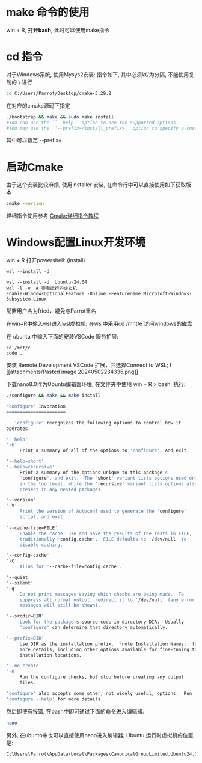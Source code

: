 # make 命令的使用
win + R, **打开bash**, 此时可以使用make指令

# cd 指令
对于Windows系统, 使用Mysys2安装: 
指令如下, 其中必须以/为分隔, 不能使用复制的 \ 进行
```bash
cd C:/Users/Parrot/Desktop/cmake-3.29.2
```

在对应的cmake源码下指定
```Bash
./bootstrap && make && sudo make install
#You can use the ``--help`` option to see the supported options.
#You may use the ``--prefix=<install_prefix>`` option to specify a custom
```
其中可以指定 --prefix=

# 启动Cmake
由于这个安装比较麻烦, 使用installer 安装, 在命令行中可以直接使用如下获取版本
 ```cmd
cmake -version
```

详细指令使用参考 [Cmake详细指令教程](https://blog.csdn.net/weixin_43717839/article/details/128032486 )


# Windows配置Linux开发环境

win + R 打开powershell: (install)
```
wsl --install -d
```

```shell
wsl --install -d  Ubuntu-24.04
wsl -l -v  # 查看运行的虚拟机
Enable-WindowsOptionalFeature -Online -Featurename Microsoft-Windows-Subsystem-Linux               
```
配置用户名为fried，避免与Parrot重名

在win+R中输入wsl进入wsl虚拟机;
在wsl中采用cd /mnt/e 访问windows的磁盘

在 ubuntu 中输入下面的安装VSCode 服务扩展:
```ubuntu
cd /mnt/c
code .
```

安装 Remote Development VSCode 扩展，并选择Connect to WSL;
![[attachments/Pasted image 20240502234335.png]]


下载nano8.0作为Ubuntu编辑器环境, 在文件夹中使用 win + R > bash, 执行: 
```bash
./configure && make && make install
```

```bash
'configure' Invocation
======================

   'configure' recognizes the following options to control how it
operates.

'--help'
'-h'
     Print a summary of all of the options to 'configure', and exit.

'--help=short'
'--help=recursive'
     Print a summary of the options unique to this package's
     'configure', and exit.  The 'short' variant lists options used only
     in the top level, while the 'recursive' variant lists options also
     present in any nested packages.

'--version'
'-V'
     Print the version of Autoconf used to generate the 'configure'
     script, and exit.

'--cache-file=FILE'
     Enable the cache: use and save the results of the tests in FILE,
     traditionally 'config.cache'.  FILE defaults to '/dev/null' to
     disable caching.

'--config-cache'
'-C'
     Alias for '--cache-file=config.cache'.

'--quiet'
'--silent'
'-q'
     Do not print messages saying which checks are being made.  To
     suppress all normal output, redirect it to '/dev/null' (any error
     messages will still be shown).

'--srcdir=DIR'
     Look for the package's source code in directory DIR.  Usually
     'configure' can determine that directory automatically.

'--prefix=DIR'
     Use DIR as the installation prefix.  *note Installation Names:: for
     more details, including other options available for fine-tuning the
     installation locations.

'--no-create'
'-n'
     Run the configure checks, but stop before creating any output
     files.

'configure' also accepts some other, not widely useful, options.  Run
'configure --help' for more details.

```

然后即使有报错, 在bash中即可通过下面的命令进入编辑器:
```bash
nano
```

另外, 在ubunto中也可以直接使用nano进入编辑器;
Ubuntu 运行时虚拟机的位置是:
```bash
C:\Users\Parrot\AppData\Local\Packages\CanonicalGroupLimited.Ubuntu24.04LTS_79rhkp1fndgsc\LocalState\rootfs
```
